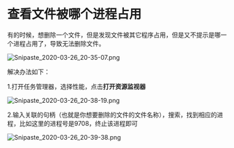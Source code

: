 # 查看文件被哪个进程占用



有的时候，想删除一个文件，但是发现文件被其它程序占用，但是又不提示是哪一个进程占用了，导致无法删除文件。

![Snipaste_2020-03-26_20-35-07.png](http://ww1.sinaimg.cn/large/008048Tsgy1gd7m01nzluj30tb0h4jso.jpg)

解决办法如下：

1.打开任务管理器，选择性能，点击**打开资源监视器**

![Snipaste_2020-03-26_20-38-19.png](http://ww1.sinaimg.cn/large/008048Tsgy1gd7m1clig6j30rs0oq76u.jpg)



2.输入关联的句柄（也就是你想要删除的文件的文件名称），搜索，找到相应的进程，比如这里的进程号是9708，终止该进程即可

![Snipaste_2020-03-26_20-39-38.png](http://ww1.sinaimg.cn/large/008048Tsgy1gd7m2qj1c9j30wq0op7as.jpg)